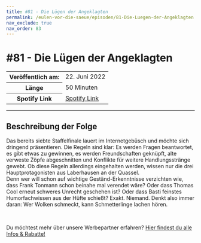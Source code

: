 ```yaml
---
title: #81 - Die Lügen der Angeklagten
permalink: /eulen-vor-die-saeue/episoden/81-Die-Luegen-der-Angeklagten
nav_exclude: true
nav_order: 83
---
```


# #81 - Die Lügen der Angeklagten
<table class="resp-table dcf-table dcf-table-responsive dcf-table-bordered dcf-table-striped dcf-w-100%">
                    <tbody>
                        <tr>
                            <th scope="row">Veröffentlich am:</th>
                            <td data-label="Veröffentlich am:">22. Juni 2022</td>
                        </tr>
                        <tr>
                            <th scope="row">Länge </th>
                            <td data-label="Länge ">50 Minuten</td>
                        </tr><tr>
                                <th scope="row">Spotify Link</th>
                                <td data-label="Spotify Link"><a href="https://open.spotify.com/episode/3kQrfTy5NLD8ep4nYOFBmn">Spotify Link</a></td>
                            </tr></tbody>
                </table>

***

## Beschreibung der Folge

<div>
<p>Das bereits siebte Staffelfinale lauert im Internetgebüsch und möchte sich dringend präsentieren. Die Regeln sind klar: Es werden Fragen beantwortet, es gibt etwas zu gewinnen, es werden Freundschaften geknüpft, alte verweste Zöpfe abgeschnitten und Konflikte für weitere Handlungsstränge gewebt. Ob diese Regeln allerdings eingehalten werden, wissen nur die drei Hauptprotagonisten aus Laberhausen an der Quassel.<br/>Denn wer will schon auf wichtige Geständ-Erkenntnisse verzichten wie, dass Frank Tonmann schon beinahe mal verendet wäre? Oder dass Thomas Cool erneut schweres Unrecht geschehen ist? Oder dass Basti feinstes Humorfachwissen aus der Hüfte schießt? Exakt. Niemand. Denkt also immer daran: Wer Wolken schmeckt, kann Schmetterlinge lachen hören.</p><br/><p>Du möchtest mehr über unsere Werbepartner erfahren? <a href="https://linktr.ee/EulenvordieSaeue" rel="nofollow">Hier findest du alle Infos &amp; Rabatte!</a></p>  
</div>

